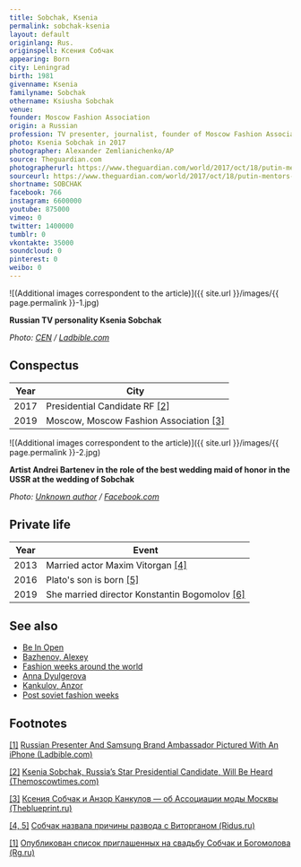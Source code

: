 ```yaml
---
title: Sobchak, Ksenia
permalink: sobchak-ksenia
layout: default
originlang: Rus.
originspell: Ксения Собчак
appearing: Born
city: Leningrad
birth: 1981
givenname: Ksenia
familyname: Sobchak
othername: Ksiusha Sobchak
venue:
founder: Moscow Fashion Association
origin: a Russian
profession: TV presenter, journalist, founder of Moscow Fashion Association
photo: Ksenia Sobchak in 2017
photographer: Alexander Zemlianichenko/AP
source: Theguardian.com
photographerurl: https://www.theguardian.com/world/2017/oct/18/putin-mentors-daughter-ksenia-sobchak-to-run-for-president
sourceurl: https://www.theguardian.com/world/2017/oct/18/putin-mentors-daughter-ksenia-sobchak-to-run-for-president
shortname: SOBCHAK
facebook: 766
instagram: 6600000
youtube: 875000
vimeo: 0
twitter: 1400000
tumblr: 0
vkontakte: 35000
soundcloud: 0
pinterest: 0
weibo: 0
---
```


<!---
To edit top block see
icon "Meta Data"
on right menu
Full edit instructions
indexmod.gq/edit
-->

![(Additional images correspondent to the article)]({{ site.url }}/images/{{ page.permalink }}-1.jpg)

**Russian TV personality Ksenia Sobchak**

*Photo: [CEN](https://www.ladbible.com/news/weird-russian-presenter-and-samsung-brand-ambassador-pictured-with-an-iphone-20181018?fbclid=IwAR2JlM2AhXEaea9HA0n1bk4Hw6Bpt3WYsLUplriCcmNJJ4GuU2bLJoelOdw) / [Ladbible.com](https://www.ladbible.com/news/weird-russian-presenter-and-samsung-brand-ambassador-pictured-with-an-iphone-20181018?fbclid=IwAR2JlM2AhXEaea9HA0n1bk4Hw6Bpt3WYsLUplriCcmNJJ4GuU2bLJoelOdw)*

## Сonspectus

|Year|City|
|-|-|
|2017|Presidential Candidate RF <span id="a2">[\[2\]](#f2)</span>|
|2019|Moscow, Moscow Fashion Association <span id="a3">[\[3\]](#f3)</span>|

![(Additional images correspondent to the article)]({{ site.url }}/images/{{ page.permalink }}-2.jpg)

**Artist Andrei Bartenev in the role of the best wedding maid of honor in the USSR at the wedding of Sobchak**

*Photo: [Unknown author](https://www.facebook.com/photo.php?fbid=10214850684567432&set=p.10214850684567432&type=3&theater) / [Facebook.com](https://www.facebook.com/photo.php?fbid=10214850684567432&set=p.10214850684567432&type=3&theater)*

## Private life

|Year|Event|
|-|-|
|2013|Married actor Maxim Vitorgan <span id="a4">[\[4\]](#f4)</span>|
|2016|Plato's son is born <span id="a4">[\[5\]](#f4)</span>|
|2019|She married director Konstantin Bogomolov <span id="a6">[\[6\]](#f6)</span>|

## See also

+ [Be In Open](be-in-open)
+ [Bazhenov, Alexey](bazhenov-alexey)
+ [Fashion weeks around the world](fashion-weeks-around-the-world)
+ [Anna Dyulgerova](dyulgerova-anna)
+ [Kankulov, Anzor](kankulov-anzor)
+ [Post soviet fashion weeks](post-soviet-fashion-weeks)

## Footnotes

[[1]](#a1) <span id="f1"></span> [Russian Presenter And Samsung Brand Ambassador Pictured With An iPhone (Ladbible.com)](https://www.ladbible.com/news/weird-russian-presenter-and-samsung-brand-ambassador-pictured-with-an-iphone-20181018?fbclid=IwAR2JlM2AhXEaea9HA0n1bk4Hw6Bpt3WYsLUplriCcmNJJ4GuU2bLJoelOdw)

[[2]](#a2) <span id="f2"></span> [Ksenia Sobchak, Russia’s Star Presidential Candidate, Will Be Heard (Themoscowtimes.com)](https://www.themoscowtimes.com/2017/10/26/ksenia-sobchak-russias-star-presidential-candidate-a59377)

[[3]](#a3) <span id="f3"></span> [Ксения Собчак и Анзор Канкулов — об Ассоциации моды Москвы (Theblueprint.ru)](https://theblueprint.ru/fashion/fashion-association)

[[4, 5]](#a4) <span id="f4"></span> [Собчак назвала причины развода с Виторганом (Ridus.ru)](https://www.ridus.ru/news/295106)

[[1]](#a1) <span id="f1"></span> [Опубликован список приглашенных на свадьбу Собчак и Богомолова (Rg.ru)](https://rg.ru/2019/09/11/opublikovan-spisok-priglashennyh-na-svadbe-sobchak-i-bogomolova.html)
